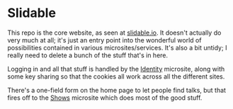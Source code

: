 # Slidable

This repo is the core website, as seen at [slidable.io](https://slidable.io). It doesn't actually
do very much at all; it's just an entry point into the wonderful world of possibilities contained
in various microsites/services. It's also a bit untidy; I really need to delete a bunch of the 
stuff that's in here.

Logging in and all that stuff is handled by the [Identity](/slidable/Identity) microsite, along
with some key sharing so that the cookies all work across all the different sites.

There's a one-field form on the home page to let people find talks, but that fires off to the
[Shows](/slidable/shows) microsite which does most of the good stuff.

